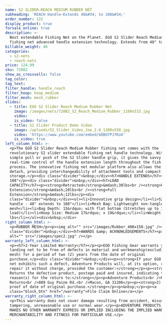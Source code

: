 ```yaml
---
name: S2 SLIDER—REACH MEDIUM RUBBER NET
subheading: 'REACH Handle—Extends 48&#34; to 108&#34;'
order_number: 122
display_product: true
forsale_online: true
description: >-
  Best extendable Fishing Net on the Planet. EGO S2 Slider Reach Medium Rubber
  fishing net advanced handle extension technology. Extends from 48" to 108"
billable_weight: 40
categories:
  - s2-nets
  - reach-nets
price: 124.99
sku: 72082
show_as_crosssells: false
tag_color:
tag_text:
filter_handle: handle_reach
filter_hoop: hoop_medium
filter_mesh: mesh_rubber
slides:
  - title: EGO S2 Slider Reach Medium Rubber Net
    image: /images/nets/72082_S2_Reach_Medium_Rubber_1160x533.jpg
    video:
    is_video: false
  - title: S2 Slider Product Demo Video
    image: /uploads/S2_Slider_Video_Joe_2.0_1200x550.jpg
    video: 'https://www.youtube.com/embed/b8Bd7PJ7KoU'
    is_video: true
left_column_html: >-
  <p>The EGO S2 Slider Reach Medium Rubber fishing net comes with the
  revolutionary S2 slider extendable fishing net handle technology. With a
  simple pull or push of the S2 Slider handle grip, it gives the savvy angler
  real-time control of the handle extension length throughout the fish capturing
  process. The innovative fishing net modular platform also allows the handle to
  detach, providing interchangeability of attachment tools and compact
  storage.</p><div class="divider">&nbsp;</div><h7>HANDLE EXTENDS</h7><p>48" to
  108"</p><div class="divider">&nbsp;</div><h7>LOAD
  CAPACITY</h7><p><strong>Retracted</strong>&mdash;30lbs<br /><strong>Partial
  Extension</strong>&mdash;20lbs<br /><strong>Full
  Extension</strong>&mdash;12lbs</p><div
  class="divider">&nbsp;</div><ul><li>Innovative grip design</li><li>S2 Slider
  handle - 48" extends to 108"</li><li>Mesh Bag: Lightweight non-tangle rubber
  mesh</li><li>Bag Depth: 15&rdquo; with flat bottom (Stretches up to 1.5X with
  load)</li><li>Hoop Size: Medium 17&rdquo; x 19&rdquo;</li><li>Weight: 3.9
  lbs</li></ul><div>&nbsp;</div>
right_column_html: >-
  <p>RUBBER MESH</p><p><img alt="" src="/images/Rubber_400x150.jpg" /></p><div
  class="divider">&nbsp;</div><h7>AWARDS &amp; ACKNOWLEDGEMENTS</h7><p><img
  alt="" src="/images/spec2.jpg" /></p>
warranty_left_column_html: >-
  <p><h7>2-Year Limited Warranty</h7></p><p>EGO Fishing Gear warrants your EGO
  landing net to be free of defects in material and workmanship(excluding net
  mesh) for a period of two (2) years from the date of original
  purchase.</p><div class="divider">&nbsp;</div><p><strong>If your EGO fishing
  net exhibits such a defect, Adventure Products will, at its option, replace or
  repair it without charge, provided the customer:</strong></p><p><strong>1)
  Returns the defective product, postage paid and insured, indicating the
  reason(s) for the return to:</strong></p><p>Adventure Products<br />Product
  Returns<br />889 Guy Paine Rd.<br />Macon, GA 31206</p><p><strong>2) Submits
  proof of date of original purchase.</strong></p><p>&nbsp;</p><p><a
  class="block_btn" href="/warranty">File Claim Online</a></p>
warranty_right_column_html: >-
  <p>This warranty does not cover damage resulting from accident, misuse, abuse,
  tampering, unreasonable use or normal wear.</p><p>ADVENTURE PRODUCTS, INC.
  MAKES NO OTHER WARRANTY EXPRESS OR IMPLIED INCLUDING THE IMPLIED WARRANTIES OF
  MERCHANTABILITY AND FITNESS FOR PARTICULAR USE.</p>
---
```

